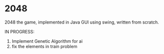 # 2048
2048 the game, implemented in Java GUI using swing, written from scratch.

IN PROGRESS: 
1. Implement Genetic Algorithm for ai
2. fix the elements in train problem
